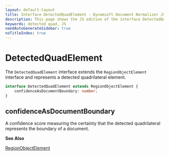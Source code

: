 ```yaml
---
layout: default-layout
title: Interface DetectedQuadElement - Dynamsoft Document Normalizer JS Edition API Reference
description: This page shows the JS edition of the interface DetectedQuadElement.
keywords: detected quad, JS
needAutoGenerateSidebar: true
noTitleIndex: true
---
```


# DetectedQuadElement

The `DetectedQuadElement` interface extends the `RegionObjectElement` interface and represents a detected quadrilateral element.

```ts
interface DetectedQuadElement extends RegionObjectElement {
    confidenceAsDocumentBoundary: number;
}
```

## confidenceAsDocumentBoundary

A confidence score measuring the certainty that the detected quadrilateral represents the boundary of a document.

**See Also**

[RegionObjectElement](https://www.dynamsoft.com/capture-vision/docs/web/programming/javascript/api-reference/core/intermediate-results/region-object-element.html)
